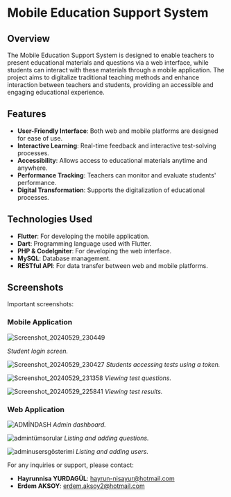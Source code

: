 # **Mobile Education Support System**

## **Overview**

The Mobile Education Support System is designed to enable teachers to present educational materials and questions via a web interface, while students can interact with these materials through a mobile application. The project aims to digitalize traditional teaching methods and enhance interaction between teachers and students, providing an accessible and engaging educational experience.

## **Features**

- **User-Friendly Interface**: Both web and mobile platforms are designed for ease of use.
- **Interactive Learning**: Real-time feedback and interactive test-solving processes.
- **Accessibility**: Allows access to educational materials anytime and anywhere.
- **Performance Tracking**: Teachers can monitor and evaluate students' performance.
- **Digital Transformation**: Supports the digitalization of educational processes.

## **Technologies Used**

- **Flutter**: For developing the mobile application.
- **Dart**: Programming language used with Flutter.
- **PHP & CodeIgniter**: For developing the web interface.
- **MySQL**: Database management.
- **RESTful API**: For data transfer between web and mobile platforms.

## **Screenshots**
Important screenshots:

### **Mobile Application**
![Screenshot_20240529_230449](https://github.com/erdemaksoy/graduation-project/assets/79666268/8c88042d-c59d-47e2-8de5-7fa2430dc2c3)

*Student login screen.*

![Screenshot_20240529_230427](https://github.com/erdemaksoy/graduation-project/assets/79666268/41250f51-7714-4686-9eea-31f794fe6593)
*Students accessing tests using a token.*

![Screenshot_20240529_231358](https://github.com/erdemaksoy/graduation-project/assets/79666268/9587eb07-b58f-430c-baaf-76e8854f8abe)
*Viewing test questions.*

![Screenshot_20240529_225841](https://github.com/erdemaksoy/graduation-project/assets/79666268/38dbe682-35b4-48e4-8921-0902137b3327)
*Viewing test results.*

### **Web Application**
![ADMİNDASH](https://github.com/erdemaksoy/graduation-project/assets/79666268/7bcda849-a34b-4fdb-bfe9-941e82f82d4f)
*Admin dashboard.*

![admintümsorular](https://github.com/erdemaksoy/graduation-project/assets/79666268/0f99a1d9-0f71-4418-a4f3-a2e078881e2f)
*Listing and adding questions.*

![adminusersgösterimi](https://github.com/erdemaksoy/graduation-project/assets/79666268/e8ed7a95-71ac-4c98-b7c3-20c7d6d795b0)
*Listing and adding users.*


For any inquiries or support, please contact:

- **Hayrunnisa YURDAGÜL**: hayrun-nisayur@hotmail.com
- **Erdem AKSOY**: erdem.aksoy2@hotmail.com
